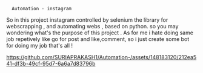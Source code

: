       Automation - instagram 
      
So in this project instagram controlled by selenium the library for webscrapping , and automating webs , based on python. 
so you may wondering what's the purpose of this project . As for me i hate doing same job repetively like go for post and like,comment, so i just create some bot for doing my job that's all !

https://github.com/SURIAPRAKASH1/Automation-/assets/148183120/212ea541-df3b-49cf-95d7-6a6a7d83796b

      

